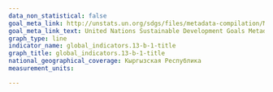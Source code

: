 ```yaml
---
data_non_statistical: false
goal_meta_link: http://unstats.un.org/sdgs/files/metadata-compilation/Metadata-Goal-13.pdf
goal_meta_link_text: United Nations Sustainable Development Goals Metadata (pdf 759kB)
graph_type: line
indicator_name: global_indicators.13-b-1-title
graph_title: global_indicators.13-b-1-title
national_geographical_coverage: Кыргызская Республика
measurement_units: 

---
```

